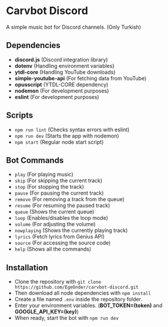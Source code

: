 # Carvbot Discord
A simple music bot for Discord channels. (Only Turkish)

## Dependencies
 - **discord.js** (Discord integration library)
 - **dotenv** (Handling environment variables)
 - **ytdl-core** (Handling YouTube downloads)
 - **simple-youtube-api** (For fetching data from YouTube)
 - **opusscript** (YTDL-CORE dependency)
 - **nodemon** (For development purposes)
 - **eslint** (For development purposes)

## Scripts
 - ```npm run lint``` (Checks syntax errors with eslint)
 - ```npm run dev``` (Starts the app with nodemon)
 - ```npm start``` (Regular node start script)

## Bot Commands
 - ```play``` (For playing music)
 - ```skip``` (For skipping the current track)
 - ```stop``` (For stopping the track)
 - ```pause``` (For pausing the current track)
 - ```remove``` (For removing a track from the queue)
 - ```resume``` (For resuming the paused track)
 - ```queue``` (Shows the current queue)
 - ```loop``` (Enables/disables the loop mode)
 - ```volume``` (For adjusting the volume)
 - ```nowplaying``` (Shows the currently playing track)
 - ```lyrics``` (Fetch lyrics from Genius API)
 - ```source``` (For accessing the source code)
 - ```help``` (Shows all the commands)

## Installation
 - Clone the repository with ```git clone https://github.com/EgeOnder/carvbot-discord.git```
 - Then download all node dependencies with ```npm install```
 - Create a file named ```.env``` inside the repository folder.
 - Enter your environment variables. (__BOT_TOKEN=(token)__ and __GOOGLE_API_KEY=(key)__)
 - When ready, start the bot with ```npm run dev```